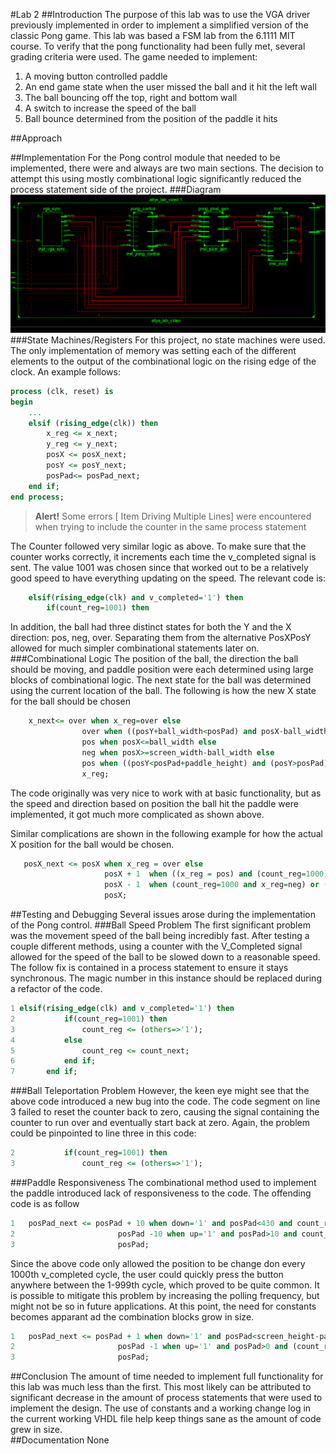 #Lab 2
##Introduction
The purpose of this lab was to use the VGA driver previously implemented in order to implement a simplified version of the classic Pong game.  This lab was based a FSM lab from the 6.1111 MIT course.  To verify that the pong functionality had been fully met, several grading criteria were used.  The game needed to implement:

 1. A moving button controlled paddle  
 2. An end game state when the user missed the ball and it hit the left wall  
 3. The ball bouncing off the top, right and bottom wall  
 4. A switch to increase the speed of the ball
 5. Ball bounce determined from the position of the paddle it hits 

##Approach

##Implementation
For the Pong control module that needed to be implemented, there were and always are two main sections.  The decision to attempt this using mostly combinational logic significantly reduced the process statement side of the project.
###Diagram
![Block Diagram](images/BlockDiagram.png)
###State Machines/Registers
For this project, no state machines were used.  The only implementation of memory was setting each of the different elements to the output of the combinational logic on the rising edge of the clock.  An example follows:
```vhdl
process (clk, reset) is
begin
    ...
	elsif (rising_edge(clk)) then
		x_reg <= x_next;
		y_reg <= y_next;
		posX <= posX_next;
		posY <= posY_next;
		posPad<= posPad_next;
	end if;
end process;
```

> **Alert!** Some errors [ Item Driving Multiple Lines] were encountered when trying to include the counter in the same process statement

The Counter followed very similar logic as above.  To make sure that the counter works correctly, it increments each time the v_completed signal is sent.  The value 1001 was chosen since that worked out to be a relatively good speed to have everything updating on the speed.  The relevant code is:
```vhdl
	elsif(rising_edge(clk) and v_completed='1') then
		if(count_reg=1001) then
```
In addition, the ball had three distinct states for both the Y and the X direction: pos, neg, over.  Separating them from the alternative PosXPosY allowed for much simpler combinational statements later on.
###Combinational Logic
The position of the ball, the direction the ball should be moving, and paddle position were each determined using large blocks of combinational logic.  The next state for the ball was determined using the current location of the ball.  The following is how the new X state for the ball should be chosen
```vhdl
	x_next<= over when x_reg=over else
				over when ((posY+ball_width<posPad) and posX-ball_width<=1) or ((posY-ball_width>posPad+paddle_height) and posX-ball_width<=1) else
				pos when posX<=ball_width else
				neg when posX>=screen_width-ball_width else
				pos when ((posY<posPad+paddle_height) and (posY>posPad)) and (posX-ball_width<paddle_width) else
				x_reg;
```
The code originally was very nice to work with at basic functionality, but as the speed and direction based on position the ball hit the paddle were implemented, it got much more complicated as shown above.

Similar complications are shown in the following example for how the actual X position for the ball would be chosen.
```vhdl
   posX_next <= posX when x_reg = over else
					 posX + 1  when ((x_reg = pos) and (count_reg=1000)) or ( x_reg=pos and faster ='1' and (count_reg mod 200 =0)) else
					 posX - 1  when (count_reg=1000 and x_reg=neg) or (faster='1' and (count_reg mod 200 =0) and x_reg=neg) else
					 posX;
```
##Testing and Debugging
Several issues arose during the implementation of the Pong control.
###Ball Speed Problem
The first significant problem was the movement speed of the ball being incredibly fast.  After testing a couple different methods, using a counter with the V_Completed signal allowed for the speed of the ball to be slowed down to a reasonable speed.  The follow fix is contained in a process statement to ensure it stays synchronous.  The magic number in this instance should be replaced during a refactor of the code.
```vhdl
1 elsif(rising_edge(clk) and v_completed='1') then
2  			if(count_reg=1001) then
3  				count_reg <= (others=>'1');
4  			else
5  				count_reg <= count_next;
6  			end if;
7  		end if;
```
###Ball Teleportation Problem
However, the keen eye might see that the above code introduced a new bug into the code.  The code segment on line 3 failed to reset the counter back to zero, causing the signal containing the counter to run over and eventually start back at zero.  Again, the problem could be pinpointed to line three in this code:
```vhdl
2  			if(count_reg=1001) then
3  				count_reg <= (others=>'1');
```
###Paddle Responsiveness
The combinational method used to implement the paddle introduced lack of responsiveness to the code.  The offending code is as follow
```vhdl
1	posPad_next <= posPad + 10 when down='1' and posPad<430 and count_reg=1000 else
2						posPad -10 when up='1' and posPad>10 and count_reg=1000 else
3 						posPad;
```
Since the above code only allowed the position to be change don every 1000th v_completed cycle, the user could quickly press the button anywhere between the 1-999th cycle, which proved to be quite common.  It is possible to mitigate this problem by increasing the polling frequency, but might not be so in future applications.  At this point, the need for constants becomes apparant ad the combination blocks grow in size.
```vhdl
1	posPad_next <= posPad + 1 when down='1' and posPad<screen_height-paddle_height and (count_reg mod 100=0) else
2						posPad -1 when up='1' and posPad>0 and (count_reg mod 100 =0) else
3						posPad;
```
##Conclusion
The amount of time needed to implement full functionality for this lab was much less than the first.  This most likely can be attributed to significant decrease in the amount of process statements that were used to implement the design.  The use of constants and a working change log in the current working VHDL file help keep things sane as the amount of code grew in size.  
##Documentation
None